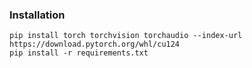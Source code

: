 ### Installation

```
pip install torch torchvision torchaudio --index-url https://download.pytorch.org/whl/cu124
pip install -r requirements.txt
```
